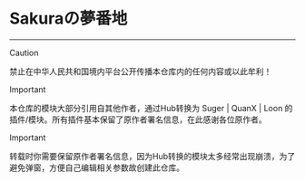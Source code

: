 # Sakuraの夢番地

------

> [!CAUTION]
> 禁止在中华人民共和国境内平台公开传播本仓库内的任何内容或以此牟利！

> [!IMPORTANT]
> 本仓库的模块大部分引用自其他作者，通过Hub转换为 Suger | QuanX | Loon 的插件/模块。所有插件基本保留了原作者署名信息，在此感谢各位原作者。

> [!IMPORTANT]
> 转载时你需要保留原作者署名信息，因为Hub转换的模块太多经常出现崩溃，为了避免弹窗，方便自己编辑相关参数故创建此仓库。